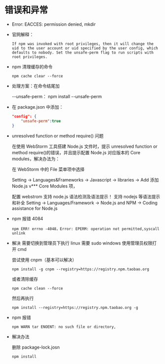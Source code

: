 # 错误和异常

- Error: EACCES: permission denied, mkdir

- 官网解释：

  ```
  If npm was invoked with root privileges, then it will change the uid to the user account or uid specified by the user config, which defaults to nobody. Set the unsafe-perm flag to run scripts with root privileges.
  ```

- npm 清理缓存的命令

  `npm cache clear --force`

* 处理方案：在命令结尾加

  --unsafe-perm： npm install --unsafe-perm

- 在 package.json 中添加：

  ```json
  "config": {
      "unsafe-perm":true
  }
  ```

- unresolved function or method require() 问题

  在使用 WebStorm 工具搭建 Node.js 文件时，提示 unresolved function or method require()的错误，并且提示配置 Node.js 对应版本的 Core modules，解决办法为：

  在 WebStorm 中的 File 菜单项中选择

  Setting -> Languages&Frameworks -> Javascript -> libraries -> Add 添加 Node.js v\*\*\* Core Modules 项，

  配置 webstrom 支持 node.js 语法检测及语法提示！ 支持 nodejs 等语法提示和补全 Setting -> Languages/Framework -> Node.js and NPM -> Coding assistance for Node.js

- npm 报错 4084

  ```
  npm ERR! errno -4048，Error: EPERM: operation not permitted,syscall unlink
  ```

- 解决 需要切换到管理员下执行 linux 需要 sudo windows 使用管理员权限打开 cmd

  尝试使用 cnpm（基本可以解决）

  `npm install -g cnpm --registry=https://registry.npm.taobao.org`

  或者清除缓存

  `npm cache clean --force`

  然后再执行

  `npm install --registry=https://registry.npm.taobao.org -g`

- npm 报错

  ```
  npm WARN tar ENOENT: no such file or directory,
  ```

- 解决办法

  删除 package-lock.josn

  `npm install`
